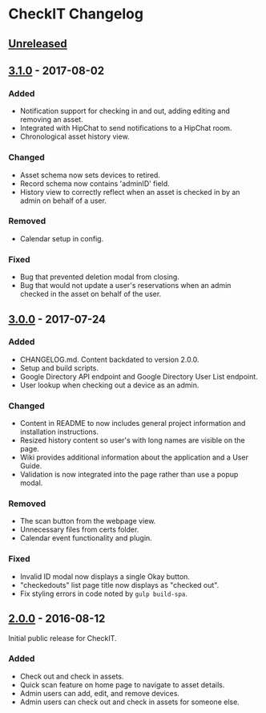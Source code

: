 # CheckIT Changelog

## [Unreleased]

## [3.1.0] - 2017-08-02

### Added

- Notification support for checking in and out, adding editing and removing an asset.
- Integrated with HipChat to send notifications to a HipChat room.
- Chronological asset history view.

### Changed

- Asset schema now sets devices to retired.
- Record schema now contains 'adminID' field.
- History view to correctly reflect when an asset is checked in by an admin on behalf of a user.

### Removed

- Calendar setup in config.

### Fixed

- Bug that prevented deletion modal from closing.
- Bug that would not update a user's reservations when an admin checked in the asset on behalf of the user.

## [3.0.0] - 2017-07-24

### Added

- CHANGELOG.md. Content backdated to version 2.0.0.
- Setup and build scripts.
- Google Directory API endpoint and Google Directory User List endpoint.
- User lookup when checking out a device as an admin.

### Changed

- Content in README to now includes general project information and installation instructions.
- Resized history content so user's with long names are visible on the page.
- Wiki provides additional information about the application and a User Guide.
- Validation is now integrated into the page rather than use a popup modal.

### Removed

- The scan button from the webpage view.
- Unnecessary files from certs folder.
- Calendar event functionality and plugin.

### Fixed

- Invalid ID modal now displays a single Okay button.
- "checkedouts" list page title now displays as "checked out".
- Fix styling errors in code noted by `gulp build-spa`.

## [2.0.0] - 2016-08-12

Initial public release for CheckIT.

### Added

- Check out and check in assets.
- Quick scan feature on home page to navigate to asset details.
- Admin users can add, edit, and remove devices.
- Admin users can check out and check in assets for someone else.

[Unreleased]: https://github.com/PointSource/checkit-blueoak/compare/v3.1.0...master
[3.1.0]: https://github.com/PointSource/checkit-blueoak/compare/v3.0.0...v3.1.0
[3.0.0]: https://github.com/PointSource/checkit-blueoak/compare/v2.0.0...v3.0.0
[2.0.0]: https://github.com/PointSource/checkit-blueoak/tree/v2.0.0
